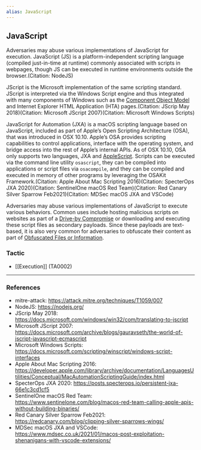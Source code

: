 ```yaml
---
alias: JavaScript
---
```


## JavaScript

Adversaries may abuse various implementations of JavaScript for execution. JavaScript (JS) is a platform-independent scripting language (compiled just-in-time at runtime) commonly associated with scripts in webpages, though JS can be executed in runtime environments outside the browser.(Citation: NodeJS)

JScript is the Microsoft implementation of the same scripting standard. JScript is interpreted via the Windows Script engine and thus integrated with many components of Windows such as the [Component Object Model](https://attack.mitre.org/techniques/T1559/001) and Internet Explorer HTML Application (HTA) pages.(Citation: JScrip May 2018)(Citation: Microsoft JScript 2007)(Citation: Microsoft Windows Scripts)

JavaScript for Automation (JXA) is a macOS scripting language based on JavaScript, included as part of Apple’s Open Scripting Architecture (OSA), that was introduced in OSX 10.10. Apple’s OSA provides scripting capabilities to control applications, interface with the operating system, and bridge access into the rest of Apple’s internal APIs. As of OSX 10.10, OSA only supports two languages, JXA and [AppleScript](https://attack.mitre.org/techniques/T1059/002). Scripts can be executed via the command line utility <code>osascript</code>, they can be compiled into applications or script files via <code>osacompile</code>, and they can be compiled and executed in memory of other programs by leveraging the OSAKit Framework.(Citation: Apple About Mac Scripting 2016)(Citation: SpecterOps JXA 2020)(Citation: SentinelOne macOS Red Team)(Citation: Red Canary Silver Sparrow Feb2021)(Citation: MDSec macOS JXA and VSCode)

Adversaries may abuse various implementations of JavaScript to execute various behaviors. Common uses include hosting malicious scripts on websites as part of a [Drive-by Compromise](https://attack.mitre.org/techniques/T1189) or downloading and executing these script files as secondary payloads. Since these payloads are text-based, it is also very common for adversaries to obfuscate their content as part of [Obfuscated Files or Information](https://attack.mitre.org/techniques/T1027).


### Tactic

- [[Execution]] (TA0002)


---
### References

- mitre-attack: https://attack.mitre.org/techniques/T1059/007
- NodeJS: https://nodejs.org/
- JScrip May 2018: https://docs.microsoft.com/windows/win32/com/translating-to-jscript
- Microsoft JScript 2007: https://docs.microsoft.com/archive/blogs/gauravseth/the-world-of-jscript-javascript-ecmascript
- Microsoft Windows Scripts: https://docs.microsoft.com/scripting/winscript/windows-script-interfaces
- Apple About Mac Scripting 2016: https://developer.apple.com/library/archive/documentation/LanguagesUtilities/Conceptual/MacAutomationScriptingGuide/index.html
- SpecterOps JXA 2020: https://posts.specterops.io/persistent-jxa-66e1c3cd1cf5
- SentinelOne macOS Red Team: https://www.sentinelone.com/blog/macos-red-team-calling-apple-apis-without-building-binaries/
- Red Canary Silver Sparrow Feb2021: https://redcanary.com/blog/clipping-silver-sparrows-wings/
- MDSec macOS JXA and VSCode: https://www.mdsec.co.uk/2021/01/macos-post-exploitation-shenanigans-with-vscode-extensions/
